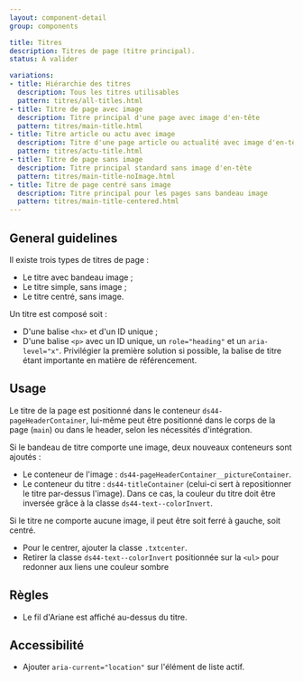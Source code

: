 ```yaml
---
layout: component-detail
group: components

title: Titres
description: Titres de page (titre principal).
status: A valider

variations:
- title: Hiérarchie des titres
  description: Tous les titres utilisables
  pattern: titres/all-titles.html
- title: Titre de page avec image
  description: Titre principal d'une page avec image d'en-tête
  pattern: titres/main-title.html
- title: Titre article ou actu avec image
  description: Titre d'une page article ou actualité avec image d'en-tête
  pattern: titres/actu-title.html
- title: Titre de page sans image
  description: Titre principal standard sans image d'en-tête
  pattern: titres/main-title-noImage.html
- title: Titre de page centré sans image
  description: Titre principal pour les pages sans bandeau image
  pattern: titres/main-title-centered.html
---
```


## General guidelines

Il existe trois types de titres de page :
* Le titre avec bandeau image ;
* Le titre simple, sans image ;
* Le titre centré, sans image.

Un titre est composé soit :
* D'une balise `<hx>` et d'un ID unique ;
* D'une balise `<p>` avec un ID unique, un `role="heading"` et un `aria-level="x"`.
Privilégier la première solution si possible, la balise de titre étant importante en matière de référencement.

## Usage

Le titre de la page est positionné dans le conteneur `ds44-pageHeaderContainer`, lui-même peut être positionné dans le corps de la page (`main`) ou dans le header, selon les nécessités d'intégration.

Si le bandeau de titre comporte une image, deux nouveaux conteneurs sont ajoutés :
* Le conteneur de l'image : `ds44-pageHeaderContainer__pictureContainer`.
* Le conteneur du titre : `ds44-titleContainer` (celui-ci sert à repositionner le titre par-dessus l'image).
Dans ce cas, la couleur du titre doit être inversée grâce à la classe `ds44-text--colorInvert`.

Si le titre ne comporte aucune image, il peut être soit ferré à gauche, soit centré.
* Pour le centrer, ajouter la classe `.txtcenter`.
* Retirer la classe `ds44-text--colorInvert` positionnée sur la `<ul>` pour redonner aux liens une couleur sombre


## Règles

* Le fil d'Ariane est affiché au-dessus du titre.


## Accessibilité

* Ajouter `aria-current="location"` sur l'élément de liste actif.


